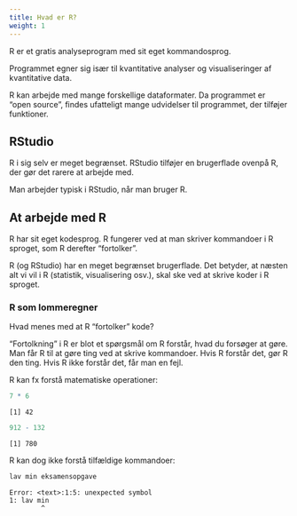 ```yaml
---
title: Hvad er R?
weight: 1
---
```

R er et gratis analyseprogram med sit eget kommandosprog.

Programmet egner sig især til kvantitative analyser og visualiseringer
af kvantitative data.

R kan arbejde med mange forskellige dataformater. Da programmet er “open
source”, findes ufatteligt mange udvidelser til programmet, der tilføjer
funktioner.

## RStudio

R i sig selv er meget begrænset. RStudio tilføjer en brugerflade ovenpå
R, der gør det rarere at arbejde med.

Man arbejder typisk i RStudio, når man bruger R.

## At arbejde med R

R har sit eget kodesprog. R fungerer ved at man skriver kommandoer i R
sproget, som R derefter “fortolker”.

R (og RStudio) har en meget begrænset brugerflade. Det betyder, at
næsten alt vi vil i R (statistik, visualisering osv.), skal ske ved at
skrive koder i R sproget.

### R som lommeregner

Hvad menes med at R “fortolker” kode?

“Fortolkning” i R er blot et spørgsmål om R forstår, hvad du forsøger at
gøre. Man får R til at gøre ting ved at skrive kommandoer. Hvis R
forstår det, gør R den ting. Hvis R ikke forstår det, får man en fejl.

R kan fx forstå matematiske operationer:

``` r
7 * 6
```

    [1] 42

``` r
912 - 132
```

    [1] 780

R kan dog ikke forstå tilfældige kommandoer:

``` r
lav min eksamensopgave
```

    Error: <text>:1:5: unexpected symbol
    1: lav min
            ^

